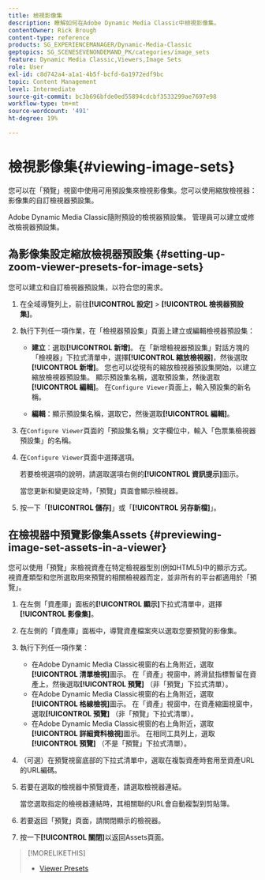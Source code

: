 ```yaml
---
title: 檢視影像集
description: 瞭解如何在Adobe Dynamic Media Classic中檢視影像集。
contentOwner: Rick Brough
content-type: reference
products: SG_EXPERIENCEMANAGER/Dynamic-Media-Classic
geptopics: SG_SCENESEVENONDEMAND_PK/categories/image_sets
feature: Dynamic Media Classic,Viewers,Image Sets
role: User
exl-id: c8d742a4-a1a1-4b5f-bcfd-6a1972edf9bc
topic: Content Management
level: Intermediate
source-git-commit: bc3b696bfde0ed55894cdcbf3533299ae7697e98
workflow-type: tm+mt
source-wordcount: '491'
ht-degree: 19%

---
```


# 檢視影像集{#viewing-image-sets}

您可以在「預覽」視窗中使用可用預設集來檢視影像集。您可以使用縮放檢視器：影像集的自訂檢視器預設集。

Adobe Dynamic Media Classic隨附預設的檢視器預設集。 管理員可以建立或修改檢視器預設集。

## 為影像集設定縮放檢視器預設集 {#setting-up-zoom-viewer-presets-for-image-sets}

您可以建立和自訂檢視器預設集，以符合您的需求。

1. 在全域導覽列上，前往&#x200B;**[!UICONTROL 設定]** > **[!UICONTROL 檢視器預設集]**。
1. 執行下列任一項作業，在「檢視器預設集」頁面上建立或編輯檢視器預設集：

   * **建立**：選取&#x200B;**[!UICONTROL 新增]**。 在「新增檢視器預設集」對話方塊的「檢視器」下拉式清單中，選擇&#x200B;**[!UICONTROL 縮放檢視器]**，然後選取&#x200B;**[!UICONTROL 新增]**。 您也可以從現有的縮放檢視器預設集開始，以建立縮放檢視器預設集。 顯示預設集名稱，選取預設集，然後選取&#x200B;**[!UICONTROL 編輯]**。 在`Configure Viewer`頁面上，輸入預設集的新名稱。

   * **編輯**：顯示預設集名稱，選取它，然後選取&#x200B;**[!UICONTROL 編輯]**。

1. 在`Configure Viewer`頁面的「預設集名稱」文字欄位中，輸入「色票集檢視器預設集」的名稱。
1. 在`Configure Viewer`頁面中選擇選項。

   若要檢視選項的說明，請選取選項右側的&#x200B;**[!UICONTROL 資訊提示]**&#x200B;圖示。

   當您更新和變更設定時，「預覽」頁面會顯示檢視器。

1. 按一下「**[!UICONTROL 儲存]**」或「**[!UICONTROL 另存新檔]**」。

## 在檢視器中預覽影像集Assets {#previewing-image-set-assets-in-a-viewer}

您可以使用「預覽」來檢視資產在特定檢視器型別(例如HTML5)中的顯示方式。 視資產類型和您所選取用來預覽的相關檢視器而定，並非所有的平台都適用於「預覽」。

1. 在左側「資產庫」面板的&#x200B;**[!UICONTROL 顯示]**&#x200B;下拉式清單中，選擇&#x200B;**[!UICONTROL 影像集]**。
1. 在左側的「資產庫」面板中，導覽資產檔案夾以選取您要預覽的影像集。
1. 執行下列任一項作業︰

   * 在Adobe Dynamic Media Classic視窗的右上角附近，選取&#x200B;**[!UICONTROL 清單檢視]**&#x200B;圖示。 在「資產」視窗中，將滑鼠指標暫留在資產上，然後選取&#x200B;**[!UICONTROL 預覽]** （非「預覽」下拉式清單）。
   * 在Adobe Dynamic Media Classic視窗的右上角附近，選取&#x200B;**[!UICONTROL 格線檢視]**&#x200B;圖示。 在「資產」視窗中，在資產縮圖視窗中，選取&#x200B;**[!UICONTROL 預覽]** （非「預覽」下拉式清單）。
   * 在Adobe Dynamic Media Classic視窗的右上角附近，選取&#x200B;**[!UICONTROL 詳細資料檢視]**&#x200B;圖示。 在相同工具列上，選取&#x200B;**[!UICONTROL 預覽]** （不是「預覽」下拉式清單）。

1. （可選）在預覽視窗底部的下拉式清單中，選取在複製資產時套用至資產URL的URL編碼。
1. 若要在選取的檢視器中預覽資產，請選取檢視器連結。

   當您選取指定的檢視器連結時，其相關聯的URL會自動複製到剪貼簿。

1. 若要返回「預覽」頁面，請關閉顯示的檢視器。
1. 按一下&#x200B;**[!UICONTROL 關閉]**&#x200B;以返回Assets頁面。

>[!MORELIKETHIS]
>
>* [Viewer Presets](application-setup.md#viewer_presets)
